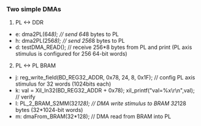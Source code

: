 ### Two simple DMAs

1. PL <-> DDR
  - e: dma2PL(64*8);  // send 64*8 bytes to PL
  - h: dma2PL(256*8); // send 256*8 bytes to PL
  - d: testDMA_READ(); // receive 256*8 bytes from PL and print (PL axis stimulus is configured for 256 64-bit words)

2. PL <-> PL BRAM
  - j: reg_write_field(BD_REG32_ADDR, 0x78, 24, 8, 0x1F);                   // config PL axis stimulus for 32 words (1024bits each)
  - k: val = Xil_In32(BD_REG32_ADDR + 0x78); xil_printf("val=%x\r\n",val);  // verify 
  - l: PL_2_BRAM_S2MM(32*128);                                              // DMA write stimulus to BRAM 32*128 bytes (32*1024-bit words)
  - m: dmaFrom_BRAM(32*128);                                                // DMA read from BRAM into PL